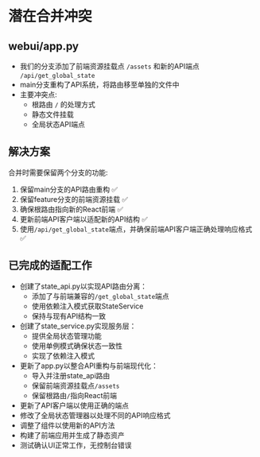# 潜在合并冲突

## webui/app.py
- 我们的分支添加了前端资源挂载点 `/assets` 和新的API端点 `/api/get_global_state`
- main分支重构了API系统，将路由移至单独的文件中
- 主要冲突点:
  - 根路由 `/` 的处理方式
  - 静态文件挂载
  - 全局状态API端点

## 解决方案
合并时需要保留两个分支的功能:
1. 保留main分支的API路由重构 ✅
2. 保留feature分支的前端资源挂载 ✅
3. 确保根路由指向新的React前端 ✅
4. 更新前端API客户端以适配新的API结构 ✅
5. 使用`/api/get_global_state`端点，并确保前端API客户端正确处理响应格式 ✅

## 已完成的适配工作
- 创建了state_api.py以实现API路由分离：
  - 添加了与前端兼容的`/get_global_state`端点
  - 使用依赖注入模式获取StateService
  - 保持与现有API结构一致
- 创建了state_service.py实现服务层：
  - 提供全局状态管理功能
  - 使用单例模式确保状态一致性
  - 实现了依赖注入模式
- 更新了app.py以整合API重构与前端现代化：
  - 导入并注册state_api路由
  - 保留前端资源挂载点`/assets`
  - 保留根路由`/`指向React前端
- 更新了API客户端以使用正确的端点
- 修改了全局状态管理器以处理不同的API响应格式
- 调整了组件以使用新的API方法
- 构建了前端应用并生成了静态资产
- 测试确认UI正常工作，无控制台错误
